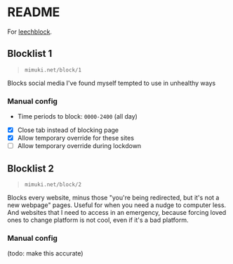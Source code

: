 # README 

For [leechblock](https://github.com/proginosko/LeechBlockNG/). 

## Blocklist 1 

> `mimuki.net/block/1`

Blocks social media I've found myself tempted to use in unhealthy ways

### Manual config 

- Time periods to block: `0000-2400` (all day)
- [x] Close tab instead of blocking page
- [x] Allow temporary override for these sites
- [ ] Allow temporary override during lockdown

## Blocklist 2 

> `mimuki.net/block/2`

Blocks every website, minus those "you're being redirected, but it's not a new webpage" pages. Useful for when you need a nudge to computer less. And websites that I need to access in an emergency, because forcing loved ones to change platform is not cool, even if it's a bad platform.

### Manual config 

(todo: make this accurate)
